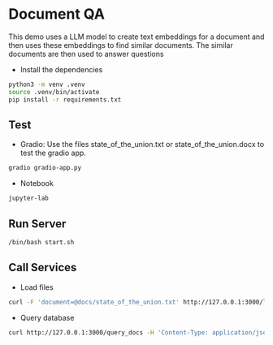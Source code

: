 # Document QA
This demo uses a LLM model to create text embeddings for a document and then uses these embeddings to find similar documents. The similar documents are then used to answer questions

- Install the dependencies
```bash
python3 -m venv .venv
source .venv/bin/activate
pip install -r requirements.txt
```

## Test

- Gradio:
Use the files state_of_the_union.txt or state_of_the_union.docx to test the gradio app.
```bash
gradio gradio-app.py
```

- Notebook
```bash
jupyter-lab
```

## Run Server

```bash
/bin/bash start.sh
```

## Call Services

- Load files
```bash
curl -F 'document=@docs/state_of_the_union.txt' http://127.0.0.1:3000/load_file
```

- Query database
```bash
curl http://127.0.0.1:3000/query_docs -H 'Content-Type: application/json'  -d '{"question": "why nato was created?"}'
```
